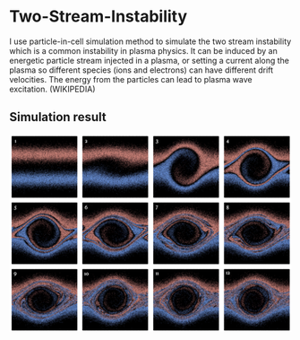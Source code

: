 # Two-Stream-Instability
I use particle-in-cell simulation method to simulate the two stream instability which is a common instability in plasma physics. It can be induced by an energetic particle stream injected in a plasma, or setting a current along the plasma so different species (ions and electrons) can have different drift velocities. The energy from the particles can lead to plasma wave excitation. (WIKIPEDIA)

## Simulation result
![Image](https://github.com/ChenYingShan1114/Two-Stream-Instability/blob/2acdeecdcf20b2265fb3eff11d7a690d42fbc3f5/result.png)
